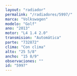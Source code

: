 ```yaml
---
layout: "radiador"
permalink: "/radiadores/5997/"
marca: "Volkswagen"
modelo: "Golf"
ano: "2013"
motor: "L4 1.4 2.0"
transmision: "Automática"
parte: "732872"
clima: "Con clima"
alto: "25 5/8"
ancho: "15 8/9"
observaciones: ""
id: "5997"
---
```


